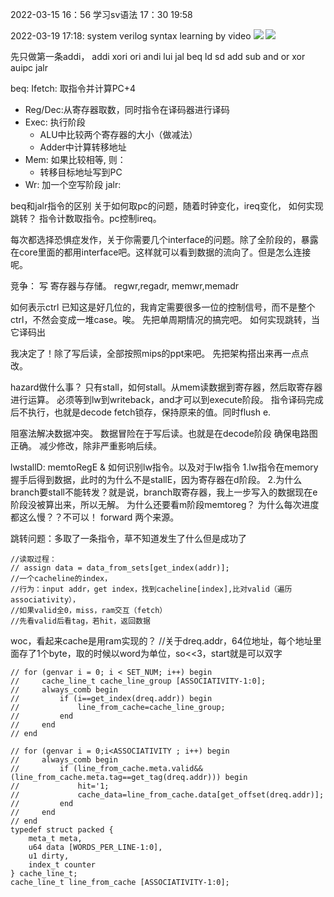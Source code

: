 2022-03-15
16：56
学习sv语法
17：30
19:58

2022-03-19
17:18: system verilog syntax learning by video
![](https://fducslg.github.io/ICS-2021Spring-FDU/asset/lab1/5-stage.png)
![](
    https://shine-jeep-92f.notion.site/image/https%3A%2F%2Fs3-us-west-2.amazonaws.com%2Fsecure.notion-static.com%2F81a026fe-36c7-474c-bbab-b29c772284a4%2F%E6%88%AA%E5%B1%8F2022-02-28_%E4%B8%8B%E5%8D%882.37.33.png?table=block&id=07f5676e-ebb2-41c9-bffd-ada2ef083115&spaceId=ccad7152-c227-4847-9ed9-652efa1acf42&width=1750&userId=&cache=v2
)

先只做第一条addi，
addi xori ori andi lui jal beq ld sd add sub and or xor auipc jalr
   
beq:
Ifetch: 取指令并计算PC+4
- Reg/Dec:从寄存器取数，同时指令在译码器进行译码
- Exec: 执行阶段
    - ALU中比较两个寄存器的大小（做减法）
    - Adder中计算转移地址
- Mem: 如果比较相等, 则：
    - 转移目标地址写到PC
-  Wr: 加一个空写阶段
jalr:

beq和jalr指令的区别
关于如何取pc的问题，随着时钟变化，ireq变化，
如何实现跳转？
指令计数取指令。pc控制ireq。

每次都选择恐惧症发作，关于你需要几个interface的问题。除了全阶段的，暴露在core里面的都用interface吧。这样就可以看到数据的流向了。但是怎么连接呢。

竞争：
写 寄存器与存储。
regwr,regadr,
memwr,memadr

如何表示ctrl
已知这是好几位的，我肯定需要很多一位的控制信号，而不是整个ctrl，不然会变成一堆case。唉。
先把单周期情况的搞完吧。
如何实现跳转，当它译码出

我决定了！除了写后读，全部按照mips的ppt来吧。
先把架构搭出来再一点点改。

hazard做什么事？
只有stall，如何stall。从mem读数据到寄存器，然后取寄存器进行运算。
必须等到lw到writeback，and才可以到execute阶段。
指令译码完成后不执行，也就是decode fetch锁存，保持原来的值。同时flush e.

阻塞法解决数据冲突。
数据冒险在于写后读。也就是在decode阶段
确保电路图正确。
减少修改，除非严重影响后续。

lwstallD: memtoRegE & 
如何识别lw指令。以及对于lw指令
1.lw指令在memory握手后得到数据，此时的为什么不是stallE，因为寄存器在d阶段。
2.为什么branch要stall不能转发？就是说，branch取寄存器，我上一步写入的数据现在e阶段没被算出来，所以无解。
为什么还要看m阶段memtoreg？
为什么每次进度都这么慢？？不可以！
forward 两个来源。

跳转问题：多取了一条指令，草不知道发生了什么但是成功了

    //读取过程：
    // assign data = data_from_sets[get_index(addr)];
    //一个cacheline的index，
    //行为：input addr，get index，找到cacheline[index],比对valid（遍历associativity），
    //如果valid全0，miss，ram交互（fetch）
    //先看valid后看tag，若hit，返回数据

woc，看起来cache是用ram实现的？
    //关于dreq.addr，64位地址，每个地址里面存了1个byte，取的时候以word为单位，so<<3，start就是可以双字
    
    // for (genvar i = 0; i < SET_NUM; i++) begin 
    //     cache_line_t cache_line_group [ASSOCIATIVITY-1:0];
    //     always_comb begin
    //         if (i==get_index(dreq.addr)) begin
    //             line_from_cache=cache_line_group;
    //         end
    //     end
    // end 

    // for (genvar i = 0;i<ASSOCIATIVITY ; i++) begin
    //     always_comb begin
    //         if (line_from_cache.meta.valid&&(line_from_cache.meta.tag==get_tag(dreq.addr))) begin
    //             hit='1;
    //             cache_data=line_from_cache.data[get_offset(dreq.addr)];
    //         end
    //     end
    // end
    typedef struct packed {
        meta_t meta,
        u64 data [WORDS_PER_LINE-1:0],
        u1 dirty,
        index_t counter  
    } cache_line_t;
    cache_line_t line_from_cache [ASSOCIATIVITY-1:0];
